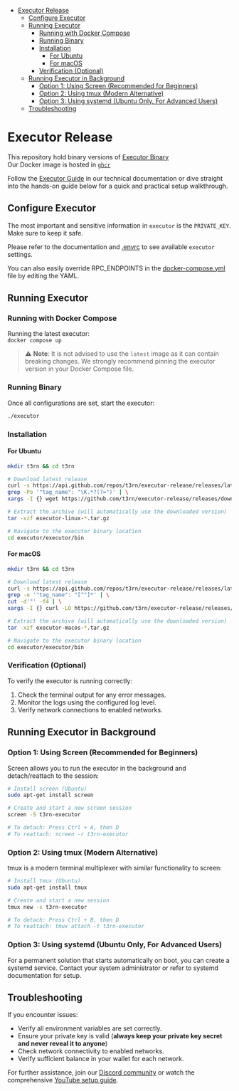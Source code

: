 - [Executor Release](#executor-release)
  - [Configure Executor](#configure-executor)
  - [Running Executor](#running-executor)
    - [Running with Docker Compose](#running-with-docker-compose)
    - [Running Binary](#running-binary)
    - [Installation](#installation)
      - [For Ubuntu](#for-ubuntu)
      - [For macOS](#for-macos)
    - [Verification (Optional)](#verification-optional)
  - [Running Executor in Background](#running-executor-in-background)
    - [Option 1: Using Screen (Recommended for Beginners)](#option-1-using-screen-recommended-for-beginners)
    - [Option 2: Using tmux (Modern Alternative)](#option-2-using-tmux-modern-alternative)
    - [Option 3: Using systemd (Ubuntu Only, For Advanced Users)](#option-3-using-systemd-ubuntu-only-for-advanced-users)
  - [Troubleshooting](#troubleshooting)


# Executor Release

This repository hold binary versions of [Executor Binary](https://github.com/t3rn/executor-release/releases/)  
Our Docker image is hosted in [`ghcr`](https://github.com/t3rn/t3rn/pkgs/container/executor)

Follow the [Executor Guide](https://docs.t3rn.io/executor/executor-overview) in our technical documentation or dive straight into the hands-on guide below for a quick and practical setup walkthrough.

## Configure Executor

The most important and sensitive information in `executor` is the `PRIVATE_KEY`. Make sure to keep it safe.

Please refer to the documentation and [.envrc](./envrc) to see available `executor` settings.

You can also easily override RPC_ENDPOINTS in the [docker-compose.yml](./docker-compose.yml) file by editing the YAML.

## Running Executor

### Running with Docker Compose

Running the latest executor:  
`docker compose up`

> ⚠️ **Note**: It is not advised to use the `latest` image as it can contain breaking changes. We strongly recommend pinning the executor version in your Docker Compose file.

### Running Binary

Once all configurations are set, start the executor:

```bash
./executor
```

### Installation

#### For Ubuntu
```bash
mkdir t3rn && cd t3rn

# Download latest release
curl -s https://api.github.com/repos/t3rn/executor-release/releases/latest | \
grep -Po '"tag_name": "\K.*?(?=")' | \
xargs -I {} wget https://github.com/t3rn/executor-release/releases/download/{}/executor-linux-{}.tar.gz

# Extract the archive (will automatically use the downloaded version)
tar -xzf executor-linux-*.tar.gz

# Navigate to the executor binary location
cd executor/executor/bin
```

#### For macOS
```bash
mkdir t3rn && cd t3rn

# Download latest release
curl -s https://api.github.com/repos/t3rn/executor-release/releases/latest | \
grep -o '"tag_name": "[^"]*' | \
cut -d'"' -f4 | \
xargs -I {} curl -LO https://github.com/t3rn/executor-release/releases/download/{}/executor-macos-{}.tar.gz

# Extract the archive (will automatically use the downloaded version)
tar -xzf executor-macos-*.tar.gz

# Navigate to the executor binary location
cd executor/executor/bin
```

### Verification (Optional)

To verify the executor is running correctly:
1. Check the terminal output for any error messages.
1. Monitor the logs using the configured log level.
1. Verify network connections to enabled networks.

## Running Executor in Background

### Option 1: Using Screen (Recommended for Beginners)
Screen allows you to run the executor in the background and detach/reattach to the session:

```bash
# Install screen (Ubuntu)
sudo apt-get install screen

# Create and start a new screen session
screen -S t3rn-executor

# To detach: Press Ctrl + A, then D
# To reattach: screen -r t3rn-executor
```

### Option 2: Using tmux (Modern Alternative)
tmux is a modern terminal multiplexer with similar functionality to screen:

```bash
# Install tmux (Ubuntu)
sudo apt-get install tmux

# Create and start a new session
tmux new -s t3rn-executor

# To detach: Press Ctrl + B, then D
# To reattach: tmux attach -t t3rn-executor
```

### Option 3: Using systemd (Ubuntu Only, For Advanced Users)
For a permanent solution that starts automatically on boot, you can create a systemd service. Contact your system administrator or refer to systemd documentation for setup.


## Troubleshooting

If you encounter issues:  
- Verify all environment variables are set correctly.  
- Ensure your private key is valid (**always keep your private key secret and never reveal it to anyone**)  
- Check network connectivity to enabled networks.  
- Verify sufficient balance in your wallet for each network.  

For further assistance, join our [Discord community](https://discord.com/invite/S5kHFQTtp6) or watch the comprehensive [YouTube setup guide](https://youtu.be/KYFWwV6ZkLY).  
